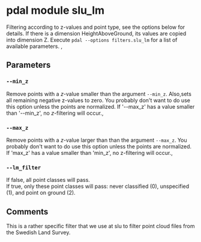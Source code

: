 # pdal module slu_lm

Filtering according to z-values and point type, see the options below for details. 
If there is a dimension HeightAboveGround, its values are copied into dimension Z. 
Execute `pdal --options filters.slu_lm` for a list of available parameters. ,


## Parameters

### `--min_z`
Remove points with a *z*-value smaller than the argument `--min_z`.
Also,sets all remaining negative z-values to zero. You probably don't want to do use this option unless the points are normalized. If '--max_z' has a value smaller than '--min_z', no *z*-filtering will occur.,

### `--max_z`
Remove points with a *z*-value larger than than the argument `--max_z`.
You probably don't want to do use this option unless the points are normalized. 
If 'max_z' has a value smaller than 'min_z', no z-filtering will occur.,

### `--lm_filter`
If false, all point classes will pass.  
If true, only these point classes will pass: 
never classified (0), unspecified (1), and point on ground (2). 


## Comments
This is a rather specific filter that we use at slu to filter point cloud files from the Swedish Land Survey. 
